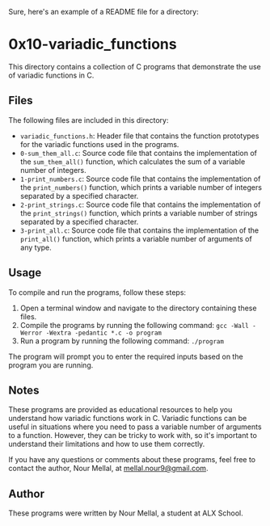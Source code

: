 Sure, here's an example of a README file for a directory:

# 0x10-variadic_functions

This directory contains a collection of C programs that demonstrate the use of variadic functions in C.

## Files

The following files are included in this directory:

- `variadic_functions.h`: Header file that contains the function prototypes for the variadic functions used in the programs.
- `0-sum_them_all.c`: Source code file that contains the implementation of the `sum_them_all()` function, which calculates the sum of a variable number of integers.
- `1-print_numbers.c`: Source code file that contains the implementation of the `print_numbers()` function, which prints a variable number of integers separated by a specified character.
- `2-print_strings.c`: Source code file that contains the implementation of the `print_strings()` function, which prints a variable number of strings separated by a specified character.
- `3-print_all.c`: Source code file that contains the implementation of the `print_all()` function, which prints a variable number of arguments of any type.

## Usage

To compile and run the programs, follow these steps:

1. Open a terminal window and navigate to the directory containing these files.
2. Compile the programs by running the following command: `gcc -Wall -Werror -Wextra -pedantic *.c -o program`
3. Run a program by running the following command: `./program`

The program will prompt you to enter the required inputs based on the program you are running.

## Notes

These programs are provided as educational resources to help you understand how variadic functions work in C. Variadic functions can be useful in situations where you need to pass a variable number of arguments to a function. However, they can be tricky to work with, so it's important to understand their limitations and how to use them correctly.

If you have any questions or comments about these programs, feel free to contact the author, Nour Mellal, at mellal.nour9@gmail.com.

## Author

These programs were written by Nour Mellal, a student at ALX School.